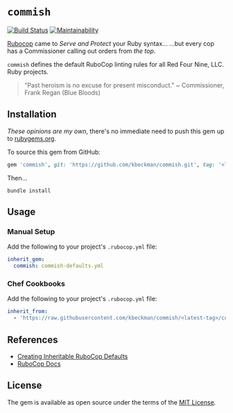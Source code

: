 # `commish`

[![Build Status](https://travis-ci.com/kbeckman/commish.svg?branch=master)](https://travis-ci.com/kbeckman/commish)
[![Maintainability](https://api.codeclimate.com/v1/badges/7102e7b6ac1bc759adcc/maintainability)](https://codeclimate.com/github/kbeckman/commish/maintainability)

[Rubocop](https://github.com/rubocop-hq/rubocop) came to _Serve and Protect_ your Ruby syntax... 
...but every cop has a Commissioner calling out orders from _the top_.

`commish` defines the default RuboCop linting rules for all Red Four Nine, LLC. Ruby projects.

> "Past heroism is no excuse for present misconduct." ~ Commissioner, Frank Regan (Blue Bloods)


## Installation

_These opinions are my own_, there's no immediate need to push this gem up to [rubygems.org](https://rubygems.org/). 

To source this gem from GitHub:

```ruby
gem 'commish', git: 'https://github.com/kbeckman/commish.git', tag: '<latest-tag>'
```

Then...

```shell
bundle install
```


## Usage

### Manual Setup

Add the following to your project's `.rubocop.yml` file:

```yaml
inherit_gem:
  commish: commish-defaults.yml
```

### Chef Cookbooks

Add the following to your project's `.rubocop.yml` file:

```yaml
inherit_from:
  - 'https://raw.githubusercontent.com/kbeckman/commish/<latest-tag>/commish-defaults.yml'
```


## References

* [Creating Inheritable RuboCop Defaults](https://github.com/rubocop-hq/rubocop/blob/master/manual/configuration.md#inheriting-configuration-from-a-dependency-gem)
* [RuboCop Docs](https://rubocop.readthedocs.io/)


## License

The gem is available as open source under the terms of the [MIT License](https://opensource.org/licenses/MIT).
